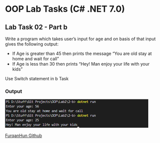 # OOP Lab Tasks (C# .NET 7.0)

## Lab Task 02 - Part b

Write a program which takes user’s input for age and on basis of that input gives the following output:

- If Age is greater than 45 then prints the message “You are old stay at home and wait for call”
- If Age is less than 30 then prints “Hey! Man enjoy your life with your kids”

Use Switch statement in b Task

### Output

![L2-b](Assets\L2-b.png)

[FurqanHun Github](https://github.com/FurqanHun)